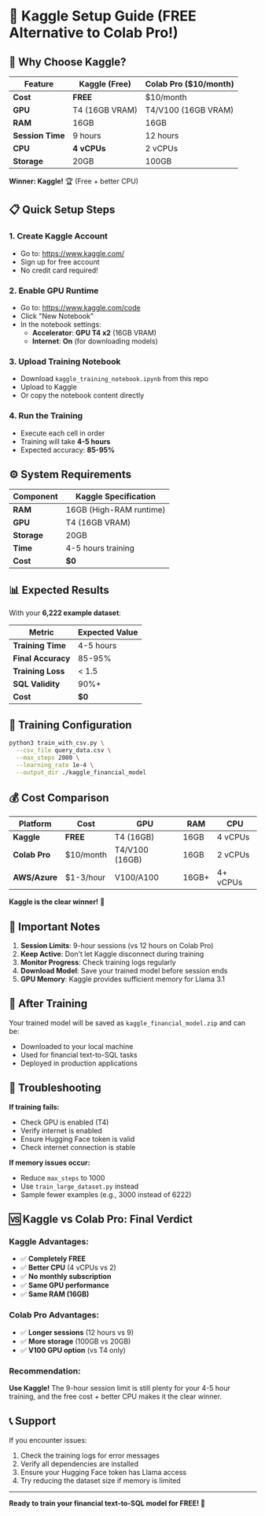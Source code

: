 # 🚀 Kaggle Setup Guide (FREE Alternative to Colab Pro!)

## 🎯 **Why Choose Kaggle?**

| Feature | Kaggle (Free) | Colab Pro ($10/month) |
|---------|---------------|----------------------|
| **Cost** | **FREE** | $10/month |
| **GPU** | T4 (16GB VRAM) | T4/V100 (16GB VRAM) |
| **RAM** | 16GB | 16GB |
| **Session Time** | 9 hours | 12 hours |
| **CPU** | **4 vCPUs** | 2 vCPUs |
| **Storage** | 20GB | 100GB |

**Winner: Kaggle!** 🏆 (Free + better CPU)

## 📋 **Quick Setup Steps**

### 1. **Create Kaggle Account**
- Go to: https://www.kaggle.com/
- Sign up for free account
- No credit card required!

### 2. **Enable GPU Runtime**
- Go to: https://www.kaggle.com/code
- Click "New Notebook"
- In the notebook settings:
  - **Accelerator**: **GPU T4 x2** (16GB VRAM)
  - **Internet**: **On** (for downloading models)

### 3. **Upload Training Notebook**
- Download `kaggle_training_notebook.ipynb` from this repo
- Upload to Kaggle
- Or copy the notebook content directly

### 4. **Run the Training**
- Execute each cell in order
- Training will take **4-5 hours**
- Expected accuracy: **85-95%**

## ⚙️ **System Requirements**

| Component | Kaggle Specification |
|-----------|---------------------|
| **RAM** | 16GB (High-RAM runtime) |
| **GPU** | T4 (16GB VRAM) |
| **Storage** | 20GB |
| **Time** | 4-5 hours training |
| **Cost** | **$0** |

## 📊 **Expected Results**

With your **6,222 example dataset**:

| Metric | Expected Value |
|--------|----------------|
| **Training Time** | 4-5 hours |
| **Final Accuracy** | 85-95% |
| **Training Loss** | < 1.5 |
| **SQL Validity** | 90%+ |
| **Cost** | **$0** |

## 🎯 **Training Configuration**

```bash
python3 train_with_csv.py \
  --csv_file query_data.csv \
  --max_steps 2000 \
  --learning_rate 1e-4 \
  --output_dir ./kaggle_financial_model
```

## 💰 **Cost Comparison**

| Platform | Cost | GPU | RAM | CPU |
|----------|------|-----|-----|-----|
| **Kaggle** | **FREE** | T4 (16GB) | 16GB | 4 vCPUs |
| **Colab Pro** | $10/month | T4/V100 (16GB) | 16GB | 2 vCPUs |
| **AWS/Azure** | $1-3/hour | V100/A100 | 16GB+ | 4+ vCPUs |

**Kaggle is the clear winner!** 🎉

## 🚨 **Important Notes**

1. **Session Limits**: 9-hour sessions (vs 12 hours on Colab Pro)
2. **Keep Active**: Don't let Kaggle disconnect during training
3. **Monitor Progress**: Check training logs regularly
4. **Download Model**: Save your trained model before session ends
5. **GPU Memory**: Kaggle provides sufficient memory for Llama 3.1

## 🎉 **After Training**

Your trained model will be saved as `kaggle_financial_model.zip` and can be:
- Downloaded to your local machine
- Used for financial text-to-SQL tasks
- Deployed in production applications

## 🔧 **Troubleshooting**

**If training fails:**
- Check GPU is enabled (T4)
- Verify internet is enabled
- Ensure Hugging Face token is valid
- Check internet connection is stable

**If memory issues occur:**
- Reduce `max_steps` to 1000
- Use `train_large_dataset.py` instead
- Sample fewer examples (e.g., 3000 instead of 6222)

## 🆚 **Kaggle vs Colab Pro: Final Verdict**

### **Kaggle Advantages:**
- ✅ **Completely FREE**
- ✅ **Better CPU** (4 vCPUs vs 2)
- ✅ **No monthly subscription**
- ✅ **Same GPU performance**
- ✅ **Same RAM (16GB)**

### **Colab Pro Advantages:**
- ✅ **Longer sessions** (12 hours vs 9)
- ✅ **More storage** (100GB vs 20GB)
- ✅ **V100 GPU option** (vs T4 only)

### **Recommendation:**
**Use Kaggle!** The 9-hour session limit is still plenty for your 4-5 hour training, and the free cost + better CPU makes it the clear winner.

## 📞 **Support**

If you encounter issues:
1. Check the training logs for error messages
2. Verify all dependencies are installed
3. Ensure your Hugging Face token has Llama access
4. Try reducing the dataset size if memory is limited

---

**Ready to train your financial text-to-SQL model for FREE! 🚀**